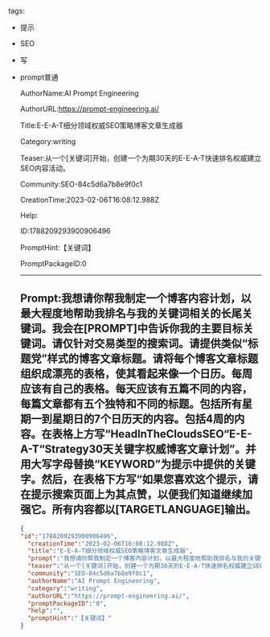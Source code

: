   tags: 
- 提示
- SEO
- 写
- prompt普通

  AuthorName:AI Prompt Engineering

  AuthorURL:https://prompt-engineering.ai/

  Title:E-E-A-T细分领域权威SEO策略博客文章生成器

  Category:writing

  Teaser:从一个[关键词]开始，创建一个为期30天的E-E-A-T快速排名权威建立SEO内容活动。

  Community:SEO-84c5d6a7b8e9f0c1

  CreationTime:2023-02-06T16:08:12.988Z

  Help:

  ID:1788209293900906496

  PromptHint:【关键词】

  PromptPackageID:0

  ---

  ## Prompt:我想请你帮我制定一个博客内容计划，以最大程度地帮助我排名与我的关键词相关的长尾关键词。我会在[PROMPT]中告诉你我的主要目标关键词。请仅针对交易类型的搜索词。请提供类似“标题党”样式的博客文章标题。请将每个博客文章标题组织成漂亮的表格，使其看起来像一个日历。每周应该有自己的表格。每天应该有五篇不同的内容，每篇文章都有五个独特和不同的标题。包括所有星期一到星期日的7个日历天的内容。包括4周的内容。在表格上方写“HeadInTheCloudsSEO“E-E-A-T“Strategy30天关键字权威博客文章计划”。并用大写字母替换“KEYWORD”为提示中提供的关键字。然后，在表格下方写“如果您喜欢这个提示，请在提示搜索页面上为其点赞，以便我们知道继续加强它。所有内容都以[TARGETLANGUAGE]输出。

  ```json
  {
  "id":"1788209293900906496",
    "creationTime":"2023-02-06T16:08:12.988Z",
    "title":"E-E-A-T细分领域权威SEO策略博客文章生成器",
    "prompt":"我想请你帮我制定一个博客内容计划，以最大程度地帮助我排名与我的关键词相关的长尾关键词。我会在[PROMPT]中告诉你我的主要目标关键词。请仅针对交易类型的搜索词。请提供类似“标题党”样式的博客文章标题。请将每个博客文章标题组织成漂亮的表格，使其看起来像一个日历。每周应该有自己的表格。每天应该有五篇不同的内容，每篇文章都有五个独特和不同的标题。包括所有星期一到星期日的7个日历天的内容。包括4周的内容。在表格上方写“HeadInTheCloudsSEO“E-E-A-T“Strategy30天关键字权威博客文章计划”。并用大写字母替换“KEYWORD”为提示中提供的关键字。然后，在表格下方写“如果您喜欢这个提示，请在提示搜索页面上为其点赞，以便我们知道继续加强它。所有内容都以[TARGETLANGUAGE]输出。",
    "teaser":"从一个[关键词]开始，创建一个为期30天的E-E-A-T快速排名权威建立SEO内容活动。",
    "community":"SEO-84c5d6a7b8e9f0c1",
    "authorName":"AI Prompt Engineering",
    "category":"writing",
    "authorURL":"https://prompt-engineering.ai/",
    "promptPackageID":"0",
    "help":"",
    "promptHint":"【关键词】"
  }
  ```
